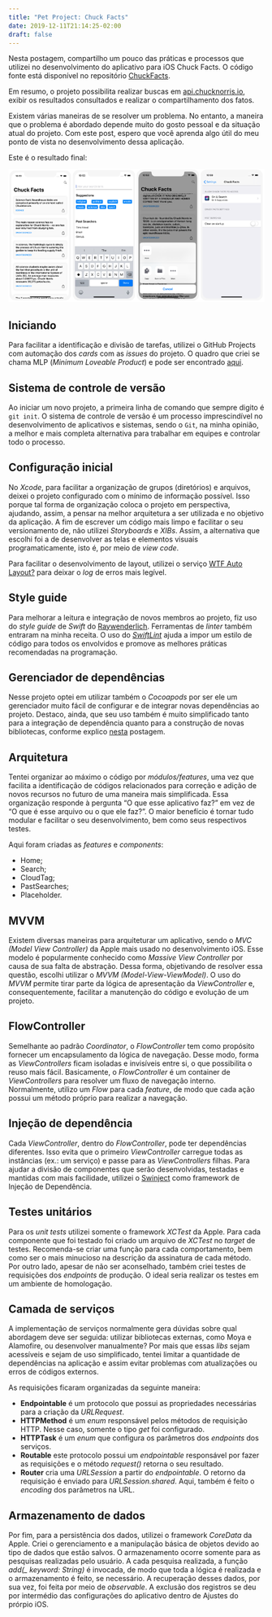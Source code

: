 ```yaml
---
title: "Pet Project: Chuck Facts"
date: 2019-12-11T21:14:25-02:00
draft: false
---
```


Nesta postagem, compartilho um pouco das práticas e processos que utilizei no desenvolvimento do aplicativo para iOS Chuck Facts. O código fonte está disponível no repositório [ChuckFacts](https://github.com/felipemendes/ChuckFacts).

Em resumo, o projeto possibilita realizar buscas em [api.chucknorris.io](https://api.chucknorris.io/), exibir os resultados consultados e realizar o compartilhamento dos fatos.

Existem várias maneiras de se resolver um problema. No entanto, a maneira que o problema é abordado depende muito do gosto pessoal e da situação atual do projeto. Com este post, espero que você aprenda algo útil do meu ponto de vista no desenvolvimento dessa aplicação.

Este é o resultado final:

![Chuck Facts](chuck-facts.png)

## Iniciando

Para facilitar a identificação e divisão de tarefas, utilizei o GitHub Projects com automação dos *cards* com as *issues* do projeto. O quadro que criei se chama MLP (*Minimum Loveable Product*) e pode ser encontrado [aqui](https://github.com/felipemendes/ChuckFacts/projects/1).

## Sistema de controle de versão

Ao iniciar um novo projeto, a primeira linha de comando que sempre digito é `git init`. O sistema de controle de versão é um processo imprescindível no desenvolvimento de aplicativos e sistemas, sendo o `Git`, na minha opinião, a melhor e mais completa alternativa para trabalhar em equipes e controlar todo o processo.

## Configuração inicial

No *Xcode*, para facilitar a organização de grupos (diretórios) e arquivos, deixei o projeto configurado com o mínimo de informação possível. Isso porque tal forma de organização coloca o projeto em perspectiva, ajudando, assim, a pensar na melhor arquitetura a ser utilizada e no objetivo da aplicação. A fim de escrever um código mais limpo e facilitar o seu versionamento de, não utilizei *Storyboards* e *XIBs*. Assim, a alternativa que escolhi foi a de desenvolver as telas e elementos visuais programaticamente, isto é, por meio de *view code*.

Para facilitar o desenvolvimento de layout, utilizei o serviço [WTF Auto Layout?](https://www.wtfautolayout.com/) para deixar o *log* de erros mais legível.

## Style guide

Para melhorar a leitura e integração de novos membros ao projeto, fiz uso do *style guide* de *Swift* do [Raywenderlich](https://github.com/raywenderlich/swift-style-guide). Ferramentas de *linter* também entraram na minha receita. O uso do *[SwiftLint](https://github.com/realm/SwiftLint)* ajuda a impor um estilo de código para todos os envolvidos e promove as melhores práticas recomendadas na programação.

## Gerenciador de dependências

Nesse projeto optei em utilizar também o *Cocoapods* por ser ele um gerenciador muito fácil de configurar e de integrar novas dependências ao projeto. Destaco, ainda, que seu uso também é muito simplificado tanto para a integração de dependência quanto para a construção de novas bibliotecas, conforme explico [nesta](https://felipemendes.netlify.com/bibliotecas-com-cocoapods/bibliotecas-com-cocoapods/) postagem.

## Arquitetura

Tentei organizar ao máximo o código por *módulos/features*, uma vez que facilita a identificação de códigos relacionados para correção e adição de novos recursos no futuro de uma maneira mais simplificada. Essa organização responde à pergunta “O que esse aplicativo faz?” em vez de “O que é esse arquivo ou o que ele faz?”. O maior benefício é tornar tudo modular e facilitar o seu desenvolvimento, bem como seus respectivos testes.

Aqui foram criadas as *features* e *components*:

- Home;
- Search;
- CloudTag;
- PastSearches;
- Placeholder.

## MVVM

Existem diversas maneiras para arquiteturar um aplicativo, sendo o *MVC (Model View Controller)* da Apple mais usado no desenvolvimento iOS. Esse modelo é popularmente conhecido como *Massive View Controller* por causa de sua falta de abstração. Dessa forma, objetivando de resolver essa questão, escolhi utilizar o *MVVM (Model-View-ViewModel)*. O uso do *MVVM* permite tirar parte da lógica de apresentação da *ViewController* e, consequentemente, facilitar a manutenção do código e evolução de um projeto.

## FlowController

Semelhante ao padrão *Coordinator*, o *FlowController* tem como propósito fornecer um encapsulamento da lógica de navegação. Desse modo, forma as *ViewControllers* ficam isoladas e invisíveis entre si, o que possibilita o reuso mais fácil. Basicamente, o *FlowController* é um container de *ViewControllers* para resolver um fluxo de navegação interno. Normalmente, utilizo um *Flow* para cada *feature*, de modo que cada ação possui um método próprio para realizar a navegação.

## Injeção de dependência

Cada *ViewController*, dentro do *FlowController*, pode ter dependências diferentes. Isso evita que o primeiro *ViewController* carregue todas as instâncias (ex.: um serviço) e passe para as *ViewControllers* filhas. Para ajudar a divisão de componentes que serão desenvolvidas, testadas e mantidas com mais facilidade, utilizei o [Swinject](https://github.com/Swinject/Swinject) como framework de Injeção de Dependência.

## Testes unitários

Para os *unit tests* utilizei somente o framework *XCTest* da Apple. Para cada componente que foi testado foi criado um arquivo de *XCTest* no *target* de testes. Recomenda-se criar uma função para cada comportamento, bem como ser o mais minucioso na descrição da assinatura de cada método. Por outro lado, apesar de não ser aconselhado, também criei testes de requisições dos *endpoints* de produção. O ideal seria realizar os testes em um ambiente de homologação.

## Camada de serviços

A implementação de serviços normalmente gera dúvidas sobre qual abordagem deve ser seguida: utilizar bibliotecas externas, como Moya e Alamofire, ou desenvolver manualmente? Por mais que essas *libs* sejam acessíveis e sejam de uso simplificado, tentei limitar a quantidade de dependências na aplicação e assim evitar problemas com atualizações ou erros de códigos externos.

As requisições ficaram organizadas da seguinte maneira:

- **Endpointable** é um protocolo que possui as propriedades necessárias para a criação da *URLRequest*.
- **HTTPMethod** é um *enum* responsável pelos métodos de requisição HTTP. Nesse caso, somente o tipo *get* foi configurado.
- **HTTPTask** é um *enum* que configura os parâmetros dos *endpoints* dos serviços.
- **Routable** este protocolo possui um *endpointable* responsável por fazer as requisições e o método *request()* retorna o seu resultado.
- **Router** cria uma *URLSession* a partir do *endpointable*. O retorno da requisição é enviado para *URLSession.shared*. Aqui, também é feito o *encoding* dos parâmetros na URL.

## Armazenamento de dados

Por fim, para a persistência dos dados, utilizei o framework *CoreData* da Apple. Criei o gerenciamento e a manipulação básica de objetos devido ao tipo de dados que estão salvos. O armazenamento ocorre somente para as pesquisas realizadas pelo usuário. A cada pesquisa realizada, a função *add(_ keyword: String)* é invocada, de modo que toda a lógica é realizada e o armazenamento é feito, se necessário. A recuperação desses dados, por sua vez, foi feita por meio de *observable*. A exclusão dos registros se deu por intermédio das configurações do aplicativo dentro de Ajustes do prórpio iOS.